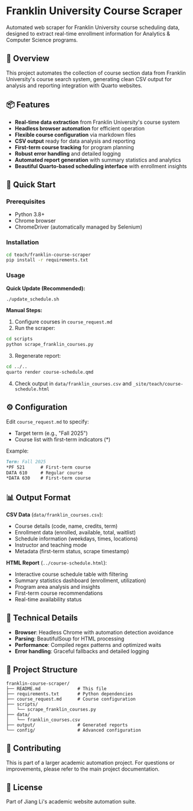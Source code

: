 # Franklin University Course Scraper

Automated web scraper for Franklin University course scheduling data, designed to extract real-time enrollment information for Analytics & Computer Science programs.

## 🎯 Overview

This project automates the collection of course section data from Franklin University's course search system, generating clean CSV output for analysis and reporting integration with Quarto websites.

## 📦 Features

- **Real-time data extraction** from Franklin University's course system
- **Headless browser automation** for efficient operation
- **Flexible course configuration** via markdown files
- **CSV output** ready for data analysis and reporting
- **First-term course tracking** for program planning
- **Robust error handling** and detailed logging
- **Automated report generation** with summary statistics and analytics
- **Beautiful Quarto-based scheduling interface** with enrollment insights

## 🚀 Quick Start

### Prerequisites
- Python 3.8+
- Chrome browser
- ChromeDriver (automatically managed by Selenium)

### Installation
```bash
cd teach/franklin-course-scraper
pip install -r requirements.txt
```

### Usage

**Quick Update (Recommended):**
```bash
./update_schedule.sh
```

**Manual Steps:**
1. Configure courses in `course_request.md`
2. Run the scraper:
```bash
cd scripts
python scrape_franklin_courses.py
```
3. Regenerate report:
```bash
cd ../..
quarto render course-schedule.qmd
```
4. Check output in `data/franklin_courses.csv` and `_site/teach/course-schedule.html`

## ⚙️ Configuration

Edit `course_request.md` to specify:
- Target term (e.g., "Fall 2025")
- Course list with first-term indicators (*)

Example:
```markdown
Term: Fall 2025
*PF 521      # First-term course
DATA 610     # Regular course
*DATA 630    # First-term course
```

## 📊 Output Format

**CSV Data** (`data/franklin_courses.csv`):
- Course details (code, name, credits, term)
- Enrollment data (enrolled, available, total, waitlist)  
- Schedule information (weekdays, times, locations)
- Instructor and teaching mode
- Metadata (first-term status, scrape timestamp)

**HTML Report** (`../course-schedule.html`):
- Interactive course schedule table with filtering
- Summary statistics dashboard (enrollment, utilization)
- Program area analysis and insights
- First-term course recommendations
- Real-time availability status

## 🔧 Technical Details

- **Browser**: Headless Chrome with automation detection avoidance
- **Parsing**: BeautifulSoup for HTML processing
- **Performance**: Compiled regex patterns and optimized waits
- **Error handling**: Graceful fallbacks and detailed logging

## 📁 Project Structure

```
franklin-course-scraper/
├── README.md              # This file
├── requirements.txt       # Python dependencies
├── course_request.md      # Course configuration
├── scripts/
│   └── scrape_franklin_courses.py
├── data/
│   └── franklin_courses.csv
├── output/                # Generated reports
└── config/                # Advanced configuration
```

## 🤝 Contributing

This is part of a larger academic automation project. For questions or improvements, please refer to the main project documentation.

## 📝 License

Part of Jiang Li's academic website automation suite. 